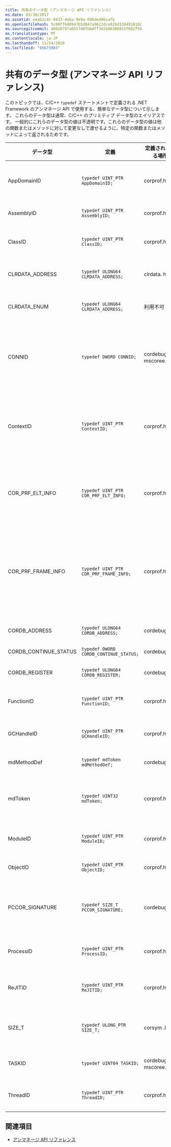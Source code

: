 ```yaml
---
title: 共有のデータ型 (アンマネージ API リファレンス)
ms.date: 03/30/2017
ms.assetid: e4ab2c4c-9433-4eba-9e9a-096de406cafb
ms.openlocfilehash: 5c00ff6d0947b5d847a9622dce02bd310491818c
ms.sourcegitcommit: d8020797a6657d0fbbdff362b80300815f682f94
ms.translationtype: MT
ms.contentlocale: ja-JP
ms.lasthandoff: 11/24/2020
ms.locfileid: "95673983"
---
```

# <a name="common-data-types-unmanaged-api-reference"></a>共有のデータ型 (アンマネージ API リファレンス)

このトピックでは、C/C++ `typedef` ステートメントで定義される .NET Framework のアンマネージ API で使用する、簡単なデータ型について示します。 これらのデータ型は通常、C/C++ のプリミティブ データ型のエイリアスです。 一般的にこれらのデータ型の値は不透明です。これらのデータ型の値は他の関数またはメソッドに対して変更なしで渡せるように、特定の関数またはメソッドによって返されるためです。  
  
|データ型|定義|定義されている場所|説明|  
|---------------|----------------|----------------|-----------------|  
|AppDomainID|`typedef UINT_PTR AppDomainID;`|corprof.h|アプリケーション ドメインの識別子。|  
|AssemblyID|`typedef UINT_PTR AssemblyID;`|corprof.h|アセンブリの識別子。|  
|ClassID|`typedef UINT_PTR ClassID;`|corprof.h|マネージド クラスの識別子。|  
|CLRDATA_ADDRESS|`typedef ULONG64 CLRDATA_ADDRESS;`|clrdata. h|64ビットのメモリアドレス。|
|CLRDATA_ENUM|`typedef ULONG64 CLRDATA_ADDRESS;`|利用不可|64ビットのメモリアドレス。|
|CONNID|`typedef DWORD CONNID;`|cordebug.h、mscoree.h|Microsoft SQL Server のインスタンスへ接続されるスレッドの接続識別子。|  
|ContextID|`typedef UINT_PTR ContextID;`|corprof.h|特定のマネージド スレッドに関連付けられているコンテキストの識別子。|  
|COR_PRF_ELT_INFO|`typedef UINT_PTR COR_PRF_ELT_INFO;`|corprof.h|特定のスタック フレームに関する情報を表す不透明なハンドル。|  
|COR_PRF_FRAME_INFO|`typedef UINT_PTR COR_PRF_FRAME_INFO;`|corprof.h|スタック フレームを指す不透明なハンドル。 これは、自身が渡されるコールバックの間のみ有効です。|  
|CORDB_ADDRESS|`typedef ULONG64 CORDB_ADDRESS;`|cordebug.h|メモリ内アドレス。|  
|CORDB_CONTINUE_STATUS|`typedef DWORD CORDB_CONTINUE_STATUS;`|cordebug.h|継続状態。|  
|CORDB_REGISTER|`typedef ULONG64 CORDB_REGISTER;`|cordebug.h|CPU レジスタの値。|
|FunctionID|`typedef UINT_PTR FunctionID;`|corprof.h|関数またはメソッドの識別子。|  
|GCHandleID|`typedef UINT_PTR GCHandleID;`|corprof.h|ガベージ コレクション ハンドル。|  
|mdMethodDef|`typedef mdToken mdMethodDef;`|cordebug.h|メソッド定義トークン。|
|mdToken|`typedef UINT32 mdToken;`|corprof.h|メタデータトークン (メタデータテーブル内の行)。|  
|ModuleID|`typedef UINT_PTR ModuleID;`|corprof.h|アセンブリ モジュールの識別子。|  
|ObjectID|`typedef UINT_PTR ObjectID;`|corprof.h|オブジェクトの識別子。|  
|PCCOR_SIGNATURE|`typedef SIZE_T PCCOR_SIGNATURE;`|cordebug.h|メンバーまたはメタデータシグネチャへのポインター。|
|ProcessID|`typedef UINT_PTR ProcessID;`|corprof.h|マネージド プロセスの識別子。|  
|ReJITID|`typedef UINT_PTR ReJITID;`|corprof.h|JIT コンパイルされた関数の識別子。|  
|SIZE_T|`typedef ULONG_PTR SIZE_T;`|corsym .h|64ビットメモリアドレスへのポインター。|
|TASKID|`typedef UINT64 TASKID;`|cordebug.h、mscoree.h|[ICLRTask](./hosting/iclrtask-interface.md)インスタンスの識別子。|  
|ThreadID|`typedef UINT_PTR ThreadID;`|corprof.h|マネージド スレッドの識別子。|  
  
## <a name="see-also"></a>関連項目

- [アンマネージ API リファレンス](index.md)
